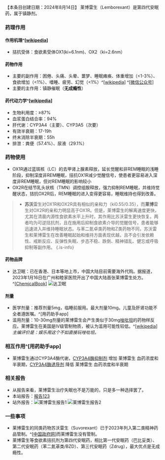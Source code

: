 ﻿【本条目创建日期：2024年8月14日】
莱博雷生（Lemborexant）是第四代安眠药，属于镇静剂。
### 药理作用
#### 作用机理^[[wikipedia](https://en.wikipedia.org/wiki/Lemborexant)]
- 拮抗受体：食欲素受体OX1(ki=6.1nm)、OX2（ki=2.6nm）
#### 药物作用
- 主要的副作用：困倦、头痛、头晕、噩梦、睡眠瘫痪、体重增加（<1-3%）、食欲增加（<1%）、嗜睡、疲劳、幻觉（<1%）^[[wikipedia](https://en.wikipedia.org/wiki/Lemborexant)] ^[[微信公众号](https://mp.weixin.qq.com/s?__biz=MzkxMjE3NzE2Mg==&mid=2247485374&idx=1&sn=9ded9faa028011f7a8d31e4fc432891d)]
- 主要的主作用：镇静催眠（**无成瘾性**）
#### 药代动力学^[[wikipedia](https://en.wikipedia.org/wiki/Lemborexant)]
- 生物利用度：≥87%
- 血浆蛋白结合率：94%
- 肝代谢：CYP3A4（主要）、CYP3A5（次要）
- 有效半衰期：17-19h
- 终末消除半衰期：55h
- 排泄：粪便（57.4%）、尿液（29.1%）
### 药物使用
- OX1R通过蓝斑核（LC）的去甲肾上腺素释放，延长觉醒和非REM睡眠的浅睡阶段，抑制深度非REM睡眠，拮抗OX1R减少觉醒信号，使患者更容易进入深度非REM睡眠，但对REM睡眠的影响较小
- OX2R在结节乳头状核（TMN）调控组胺释放，强力抑制REM睡眠，并维持觉醒状态，拮抗OX2R后，REM睡眠的进入变得更容易，睡眠维持也得到改善。
> - **苏沃**雷生对OX1R和OX2R具有相似的亲和力（ki0.55/0.35），而**莱博**雷生对OX2R的亲和力明显高于OX1R。但是，莱博雷生的解离速度更快，尤其在清晨内源性食欲素水平上升时，其作用比苏沃雷生更快恢复。两者均为可逆拮抗剂，且在施用后抑制食欲素介导的觉醒信号，患者能够迅速进入并维持睡眠状态。与苯二氮卓类药物和Z类药物不同，苏沃雷生和莱博雷生在改善睡眠起始和维持方面表现优越，且不会引发依赖性、戒断反应、反弹性失眠、步态不稳、跌倒、精神错乱、健忘或呼吸抑制等副作用。
{.is-info}


#### 药物品牌
- 达卫眠：已在香港、日本等地上市，中国大陆目前需要海外代购。据报道，2023年1月16日在广州和睦家医院开出了中国大陆首张莱博雷生处方。^[[ChemicalBook](https://m.chemicalbook.com/NewsInfo_51581.htm)] ![达卫眠](/imgs/达卫眠.jpg)
#### 剂量
- 医学剂量：推荐剂量5mg，临睡前服用。最大剂量10mg。儿童及肝肾功能不全者遵医嘱。^[用药助手app]
- 滥用剂量：10-30mg剂量的莱博雷生会产生类似于30mg[唑吡坦](/drug/思诺思)的药物样反应。莱博雷生在美国是IV级管制物质，被认为滥用可能性较低。^[[wikipedia](https://en.wikipedia.org/wiki/Lemborexant)]*主编评价是：娱乐用这个不如直接玩唑吡坦。*
### 相互作用^[用药助手app]
- 莱博雷生通过CYP3A4酶代谢，[CYP3A4酶抑制剂](https://overspeed-wiki.github.io/DXM/#CYP3A4%E6%8A%91%E5%88%B6%E5%89%82) 增加 莱博雷生 血药浓度和半衰期，[CYP3A4酶诱导剂](https://overspeed-wiki.github.io/DXM/#CYP3A4%E8%AF%B1%E5%AF%BC%E5%89%82) 降低 莱博雷生 血药浓度和半衰期
### 相关报告
- 从报告来看，莱博雷生治疗失眠也不是万能的，只是多一种选择罢了。
- 本站报告：[报告123](/report/RP123)
- 站外报告：![莱博雷生报告1](/imgs/莱博雷生报告1.jpg) ![莱博雷生报告2](/imgs/莱博雷生报告2.jpg)
### 一些事项
- 莱博雷生的同类药物苏沃雷生（Suvorexant）已于2023年列入第二类精神药品管制。^[[中国政府网](https://www.gov.cn/zhengce/zhengceku/2023-04/23/content_5752773.htm)]而莱博雷生没有管制。
- 莱博雷生等食欲素拮抗剂为第四代安眠药，相比第一代安眠药（巴比妥类）、第二代安眠药（苯二氮䓬类/BZD）、第三代安眠药（Zdrug），最大优点是无成瘾性。


